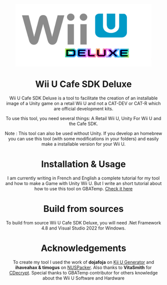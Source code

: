 <div align="center">
	<img align="center" width="436" height="200" src="./Images/deluxelogo.png">
	<h1 align="center">Wii U Cafe SDK Deluxe</h1>
	<p align="center">Wii U Cafe SDK Deluxe is a tool to facilitate the creation of an installable image of a Unity game on a retail Wii U and not a CAT-DEV or CAT-R which are official development kits.</p>
	<p align="center">To use this tool, you need several things: A Retail Wii U, Unity For Wii U and the Cafe SDK.</p>
	<p align="center">Note : This tool can also be used without Unity. If you develop an homebrew you can use this tool (with some modifications in your folders) and easily make a installable version for your Wii U.</p>
</div>


<div align="center">
	<h1 align="center">Installation & Usage</h1>
	<p align="center">I am currently writing in French and English a complete tutorial for my tool and how to make a Game with Unity Wii U. But I write an short tutorial about how to use this tool on GBATemp. <a href="https://gbatemp.net/threads/wii-u-cafe-sdk-deluxe-easily-install-unity-wii-u-games-to-your-retail-wii-u.631430/">Check it here</a></p>
</div>

<div align="center">
	<h1 align="center">Build from sources</h1>
	<p align="center">To build from source Wii U Cafe SDK Deluxe, you will need .Net Framework 4.8 and Visual Studio 2022 for Windows.</p>
</div>

<div align="center">
	<h1 align="center">Acknowledgements</h1>
	<p align="center">To create my tool I used the work of <b>dojafoja</b> on <a href="https://github.com/dojafoja/Kii-U-Generator">Kii U Generator</a> and <b>ihaveahax & timogus</b> on <a href="https://github.com/ihaveamac/nuspacker">NUSPacker</a>. Also thanks to <b>VitaSmith</b> for <a href="https://github.com/VitaSmith/cdecrypt">CDecrypt</a>. Special thanks to GBATemp contributor for others knowledge about the Wii U Software and Hardware</p>
</div>
